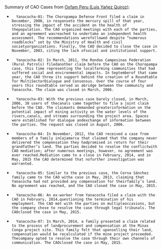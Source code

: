 Summary of CAO Cases from [Oxfam Peru (Luis Yañez Quiroz)](https://peru.oxfam.org/sites/peru.oxfam.org/files/file_attachments/OPPORTUNITIES%20AND%20MISSTEPS%20IFC%20INVEST.%20POLICY%20IN%20PERU.PDF):

*		Yanacocha-01: The Choropampa Defense Front filed a claim in December, 2000, in responseto the mercury spill of that year, stressing the impact of the accident on the health of thepopulation. The CAO organized meetings with each of the parties, and an agreement wasreached to undertake an independent health assessment. The recommendations werefollowed despite “numerous roadblocks” set by the Ministry of Health and civil societyorganizations. Finally, the CAO decided to close the case in November, 2003, citing the lack ofsocial and institutional support.
*		Yanacocha-02: In March, 2011, the Rondas Campesinas Federation (Rural Patrols) filedanother claim before the CAO on the Choropampa case, this time representing the localfarming communities that had suffered social and environmental impacts. In Septemberof that same year, the CAO threw its support behind the creation of a Roundtable for MultiSectorDialogue and Consensus. Over the course of four years this roundtable served as abridge between the community and Yanacocha. The claim was closed in March, 2006.
*		Yanacocha-03: With the previous case barely closed, in March, 2006, 30 users of thecanals came together to file a joint claim before the CAO. The claimants demanded greaterinformation on the potential impact of mining activity on the water levels of the rivers,canals, and streams surrounding the project area. Spaces were established for dialogue andexchange of information between the parties. The request was closed in August, 2006.
*		Yanacocha-04: In November, 2012, the CAO received a case from members of a family inCajamarca that claimed that the company never delivered the compensation they hadpromised in return for their grandfather’s land. The parties decided to resolve the conflictwith CAO mediation; after numerous meetings, however, no agreement was ever reached.Mediation came to a close in February, 2014, and in May, 2015 the CAO determined that nofurther investigation was warranted.
*		Yanacocha-05: Similar to the previous case, the Cerna Sánchez family came to the CAO witha case in May, 2013, claiming that Yanacocha had not provided any compensation for theirfamily’s land. No agreement was reached, and the CAO closed the case in May, 2015.
*		Yanacocha-06: An ex-worker from Yanacocha filed a claim with the CAO in February, 2014,questioning the termination of his employment. The CAO met with the parties on multipleoccasions, but the company chose to resolve the case through legal tribunals. The CAOclosed the case in May, 2015.
*		Yanacocha-07: In March, 2014, a family presented a claim related to the process of landprocurement and compensation at the Minas Conga project site. This family felt that uponselling their land, compensation would be recalculated if the mine project proceeded. Thecompany opted to resolve the case through their own channels of communication. The CAOclosed the case in May, 2015.
